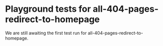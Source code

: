 # Playground tests for all-404-pages-redirect-to-homepage
We are still awaiting the first test run for all-404-pages-redirect-to-homepage.
